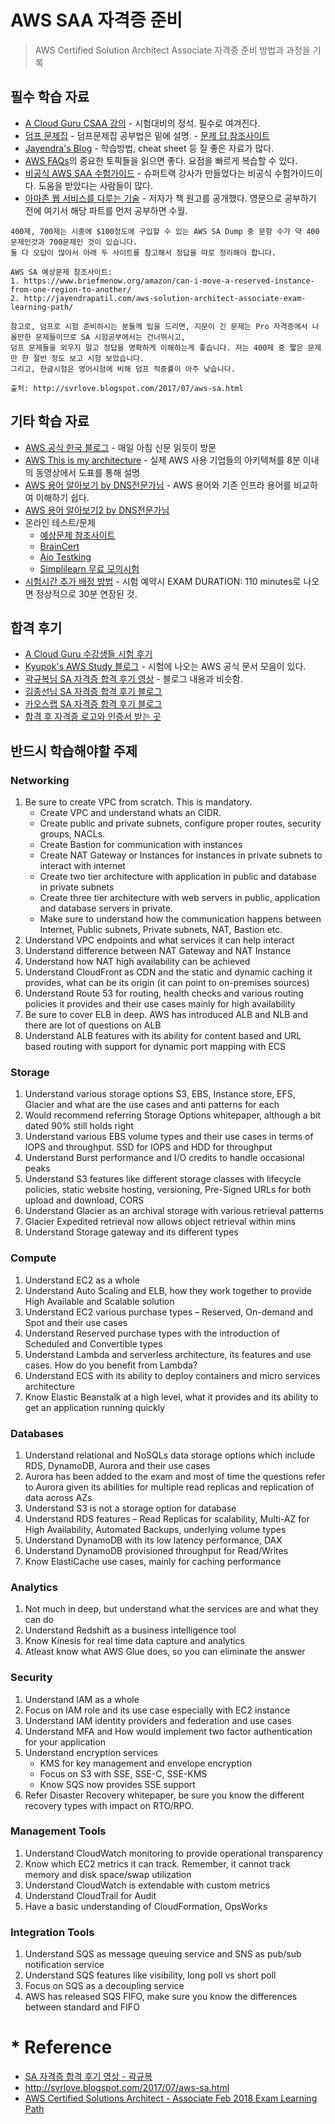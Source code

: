 # AWS SAA 자격증 준비
>AWS Certified Solution Architect Associate 자격증 준비 방법과 과정을 기록







## 필수 학습 자료
- [A Cloud Guru CSAA 강의](https://www.udemy.com/aws-certified-solutions-architect-associate/) - 시험대비의 정석. 필수로 여겨진다.
- [덤프 문제집](https://www.passleader.com/amazon.html) - 덤프문제집 공부법은 밑에 설명. - [문제 답 참조사이트](https://www.briefmenow.org/amazon/which-of-the-following-is-the-best-method-to-quickly-and-temporarily-deny-access-from-the-specified-ip-address-block/)
- [Jayendra's Blog](http://jayendrapatil.com/) - 학습방법, cheat sheet 등 질 좋은 자료가 많다.
- [AWS FAQs](https://aws.amazon.com/ko/faqs/)의 중요한 토픽들을 읽으면 좋다. 요점을 빠르게 복습할 수 있다.
- [비공식 AWS SAA 수험가이드](https://github.com/serithemage/AWSCertifiedSolutionsArchitectUnofficialStudyGuide) - 슈퍼트랙 강사가 만들었다는 비공식 수험가이드이다. 도움을 받았다는 사람들이 많다.
- [아마존 웹 서비스를 다루는 기술](http://pyrasis.com/private/2014/09/30/publish-the-art-of-amazon-web-services-book) - 저자가 책 원고를 공개했다. 영문으로 공부하기 전에 여기서 해당 파트를 먼저 공부하면 수월.

~~~
400제, 700제는 시중에 $100정도에 구입할 수 있는 AWS SA Dump 중 문항 수가 약 400문제인것과 700문제인 것이 있습니다.  
둘 다 오답이 많아서 아래 두 사이트를 참고해서 정답을 따로 정리해야 합니다.

AWS SA 예상문제 참조사이트:
1. https://www.briefmenow.org/amazon/can-i-move-a-reserved-instance-from-one-region-to-another/
2. http://jayendrapatil.com/aws-solution-architect-associate-exam-learning-path/

참고로, 덤프로 시험 준비하시는 분들께 팁을 드리면, 지문이 긴 문제는 Pro 자격증에서 나올만한 문제들이므로 SA 시험공부에서는 건너뛰시고,  
덤프 문제들을 외우지 말고 정답을 명확하게 이해하는게 좋습니다. 저는 400제 중 짧은 문제만 한 절반 정도 보고 시험 보았습니다.  
그리고, 한글시험은 영어시험에 비해 덤프 적중률이 아주 낮습니다.

출처: http://svrlove.blogspot.com/2017/07/aws-sa.html
~~~

## 기타 학습 자료
- [AWS 공식 한국 블로그](https://aws.amazon.com/ko/blogs/korea/) - 매일 아침 신문 읽듯이 방문
- [AWS This is my architecture](https://aws.amazon.com/ko/this-is-my-architecture/) - 실제 AWS 사용 기업들의 아키텍쳐를 8분 이내의 동영상에서 도표를 통해 설명
- [AWS 용어 알아보기 by DNS전문가님](https://brunch.co.kr/@topasvga/76) - AWS 용어와 기존 인프라 용어를 비교하여 이해하기 쉽다.
- [AWS 용어 알아보기2 by DNS전문가님](https://brunch.co.kr/@topasvga/1)
- 온라인 테스트/문제
    - [예상문제 참조사이트](https://www.briefmenow.org/amazon/which-of-the-following-is-the-best-method-to-quickly-and-temporarily-deny-access-from-the-specified-ip-address-block/)
    - [BrainCert](https://www.braincert.com/)
    - [Aio Testking](http://www.aiotestking.com/amazon/)
    - [Simplilearn 무료 모의시험](https://www.simplilearn.com/aws-solutions-architect-exam-free-practice-test)
- [시험시간 추가 배정 방법](https://blog.naver.com/supertrackedu/221119091699) - 시험 예약시 EXAM DURATION: 110 minutes로 나오면 정상적으로 30분 연장된 것.
## 합격 후기
- [A Cloud Guru 수강생들 시험 후기](https://acloud.guru/forums/aws-certified-solutions-architect-associate/discussion/-L7uITWGWEI21g2BXL1_/Exam%20Feedback%20-%20SAA%20February%202018%20Edition)
- [Kyupok's AWS Study 블로그](https://kyupokaws.wordpress.com/2017/01/20/aws-certified-solution-architect-associatesaa-%ED%95%A9%EA%B2%A9-%ED%9B%84%EA%B8%B0/) - 시험에 나오는 AWS 공식 문서 모음이 있다.
- [곽규복님 SA 자격증 합격 후기 영상](https://www.youtube.com/watch?v=LFP-hObdBhs) - 블로그 내용과 비슷함.
- [김종선님 SA 자격증 합격 후기 블로그](https://soulsearcher.github.io/blog/2018/04/10/preparing_for_certification/)
- [카오스랩 SA 자격증 합격 후기 블로그](http://svrlove.blogspot.com/2017/07/aws-sa.html)
- [합격 후 자격증 로고와 인증서 받는 곳](https://www.certmetrics.com/amazon/candidate/cert_summary.aspx)

## 반드시 학습해야할 주제
### Networking
1. Be sure to create VPC from scratch. This is mandatory.
    - Create VPC and understand whats an CIDR.
    - Create public and private subnets, configure proper routes, security groups, NACLs.
    - Create Bastion for communication with instances
    - Create NAT Gateway or Instances for instances in private subnets to interact with internet
    - Create two tier architecture with application in public and database in private subnets
    - Create three tier architecture with web servers in public, application and database servers in private.
    - Make sure to understand how the communication happens between Internet, Public subnets, Private subnets, NAT, Bastion etc.
2. Understand VPC endpoints and what services it can help interact
3. Understand difference between NAT Gateway and NAT Instance
4. Understand how NAT high availability can be achieved
5. Understand CloudFront as CDN and the static and dynamic caching it provides, what can be its origin (it can point to on-premises sources)
6. Understand Route 53 for routing, health checks and various routing policies it provides and their use cases mainly for high availability
7. Be sure to cover ELB in deep. AWS has introduced ALB and NLB and there are lot of questions on ALB
8. Understand ALB features with its ability for content based and URL based routing with support for dynamic port mapping with ECS

### Storage
1. Understand various storage options S3, EBS, Instance store, EFS, Glacier and what are the use cases and anti patterns for each
2. Would recommend referring Storage Options whitepaper, although a bit dated 90% still holds right
3. Understand various EBS volume types and their use cases in terms of IOPS and throughput. SSD for IOPS and HDD for throughput
4. Understand Burst performance and I/O credits to handle occasional peaks
5. Understand S3 features like different storage classes with lifecycle policies, static website hosting, versioning, Pre-Signed URLs for both upload and download, CORS
6. Understand Glacier as an archival storage with various retrieval patterns
7. Glacier Expedited retrieval now allows object retrieval within mins
8. Understand Storage gateway and its different types

### Compute
1. Understand EC2 as a whole
2. Understand Auto Scaling and ELB, how they work together to provide High Available and Scalable solution
3. Understand EC2 various purchase types – Reserved, On-demand and Spot and their use cases
4. Understand Reserved purchase types with the introduction of Scheduled and Convertible types
5. Understand Lambda and serverless architecture, its features and use cases. How do you benefit from Lambda?
6. Understand ECS with its ability to deploy containers and micro services architecture
7. Know Elastic Beanstalk at a high level, what it provides and its ability to get an application running quickly

### Databases
1. Understand relational and NoSQLs data storage options which include RDS, DynamoDB, Aurora and their use cases
2. Aurora has been added to the exam and most of time the questions refer to Aurora given its abilities for multiple read replicas and replication of data across AZs
3. Understand S3 is not a storage option for database
4. Understand RDS features – Read Replicas for scalability, Multi-AZ for High Availability, Automated Backups, underlying volume types
5. Understand DynamoDB with its low latency performance, DAX
6. Understand DynamoDB provisioned throughput for Read/Writes
7. Know ElastiCache use cases, mainly for caching performance

### Analytics

1. Not much in deep, but understand what the services are and what they can do
2. Understand Redshift as a business intelligence tool
3. Know Kinesis for real time data capture and analytics
4. Atleast know what AWS Glue does, so you can eliminate the answer

### Security

1. Understand IAM as a whole
2. Focus on IAM role and its use case especially with EC2 instance
3. Understand IAM identity providers and federation and use cases
4. Understand MFA and How would implement two factor authentication for your application
5. Understand encryption services
    - KMS for key management and envelope encryption
    - Focus on S3 with SSE, SSE-C, SSE-KMS
    - Know SQS now provides SSE support 
6. Refer Disaster Recovery whitepaper, be sure you know the different recovery types with impact on RTO/RPO.

### Management Tools
1. Understand CloudWatch monitoring to provide operational transparency
2. Know which EC2 metrics it can track. Remember, it cannot track memory and disk space/swap utilization
3. Understand CloudWatch is extendable with custom metrics
4. Understand CloudTrail for Audit
5. Have a basic understanding of CloudFormation, OpsWorks

### Integration Tools
1. Understand SQS as message queuing service and SNS as pub/sub notification service
2. Understand SQS features like visibility, long poll vs short poll
3. Focus on SQS as a decoupling service
4. AWS has released SQS FIFO, make sure you know the differences between standard and FIFO




# * Reference
- [SA 자격증 합격 후기 영상 - 곽규복](https://www.youtube.com/watch?v=LFP-hObdBhs)
- http://svrlove.blogspot.com/2017/07/aws-sa.html
- [AWS Certified Solutions Architect - Associate Feb 2018 Exam Learning Path](http://jayendrapatil.com/aws-solutions-architect-associate-feb-2018-exam-learning-path/)
